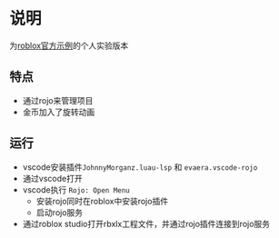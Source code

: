 # 说明

为[roblox官方示例](https://create.roblox.com/docs/zh-cn/tutorials/curriculums/core)的个人实验版本

## 特点

* 通过rojo来管理项目
* 金币加入了旋转动画

## 运行

* vscode安装插件`JohnnyMorganz.luau-lsp` 和 `evaera.vscode-rojo`
* 通过vscode打开
* vscode执行 `Rojo: Open Menu`
  * 安装rojo同时在roblox中安装rojo插件
  * 启动rojo服务
* 通过roblox studio打开rbxlx工程文件，并通过rojo插件连接到rojo服务
